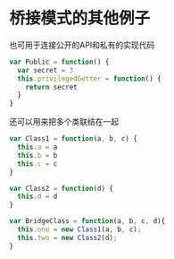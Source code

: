 # 桥接模式的其他例子

也可用于连接公开的API和私有的实现代码

```javascript
var Public = function() {
  var secret = 3
  this.privilegedGetter = function() {
    return secret
  }
}
```

还可以用来把多个类联结在一起

```javascript
var Class1 = function(a, b, c) {
  this.a = a
  this.b = b
  this.c = c
}

var Class2 = function(d) {
  this.d = d
}

var BridgeClass = function(a, b, c, d){
  this.one = new Class1(a, b, c);
  this.two = new Class2(d);
}
```